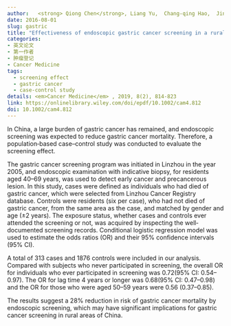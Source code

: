 ```yaml
---
author:   <strong> Qiong Chen</strong>, Liang Yu,  Chang‐qing Hao,  Jin‐wu Wang,  Shu‐zheng Liu,  Meng Zhang,  Shao‐kai Zhang,  Lan‐wei Guo,  Pei‐liang Quan,  Nan Zhao,  Ya‐wei Zhang,  Xi‐bin Sun.
date: 2016-08-01
slug: gastric
title: "Effectiveness of endoscopic gastric cancer screening in a rural area of Linzhou, China: results from a case-control study"
categories: 
- 英文论文
- 第一作者
- 肿瘤登记
- Cancer Medicine
tags:
  - screening effect
  - gastric cancer
  - case-control study
details: <em>Cancer Medicine</em> , 2019, 8(2), 814-823
link: https://onlinelibrary.wiley.com/doi/epdf/10.1002/cam4.812
doi: 10.1002/cam4.812
---
```


In China, a large burden of gastric cancer has remained, and endoscopic screening was expected to reduce gastric cancer mortality. 
Therefore, a population‐based case–control study was conducted to evaluate the screening effect. 

The gastric cancer screening program was initiated in Linzhou in the year 2005, and endoscopic examination with indicative biopsy, 
for residents aged 40–69 years, was used to detect early cancer and precancerous lesion. 
In this study, cases were defined as individuals who had died of gastric cancer, which were selected from Linzhou Cancer Registry 
database. Controls were residents (six per case), who had not died of gastric cancer, from the same area as the case, 
and matched by gender and age (±2 years). The exposure status, whether cases and controls ever attended the screening or not, 
was acquired by inspecting the well‐documented screening records. Conditional logistic regression model was used to estimate the 
odds ratios (OR) and their 95% confidence intervals (95% CI). 

A total of 313 cases and 1876 controls were included in our analysis. Compared with subjects who never participated in screening, 
the overall OR for individuals who ever participated in screening was 0.72(95% CI: 0.54–0.97). The OR for lag time 4 years or longer 
was 0.68(95% CI: 0.47–0.98) and the OR for those who were aged 50–59 years were 0.56 (0.37–0.85). 

The results suggest a 28% reduction in risk of gastric cancer mortality by endoscopic screening, which may have significant 
implications for gastric cancer screening in rural areas of China.


